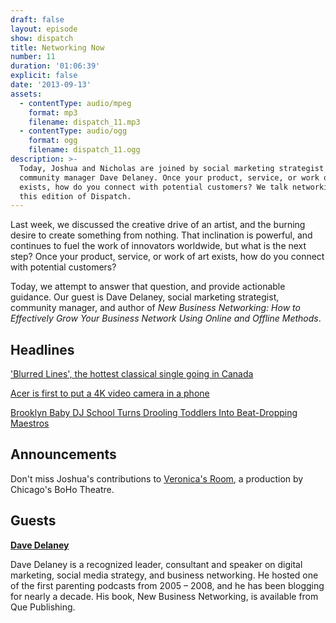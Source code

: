 ```yaml
---
draft: false
layout: episode
show: dispatch
title: Networking Now
number: 11
duration: '01:06:39'
explicit: false
date: '2013-09-13'
assets:
  - contentType: audio/mpeg
    format: mp3
    filename: dispatch_11.mp3
  - contentType: audio/ogg
    format: ogg
    filename: dispatch_11.ogg
description: >-
  Today, Joshua and Nicholas are joined by social marketing strategist and
  community manager Dave Delaney. Once your product, service, or work of art
  exists, how do you connect with potential customers? We talk networking, on
  this edition of Dispatch.
---
```

Last week, we discussed the creative drive of an artist, and the burning desire to create something from nothing. That inclination is powerful, and continues to fuel the work of innovators worldwide, but what is the next step? Once your product, service, or work of art exists, how do you connect with potential customers?

Today, we attempt to answer that question, and provide actionable guidance. Our guest is Dave Delaney, social marketing strategist, community manager, and author of _New Business Networking: How to Effectively Grow Your Business Network Using Online and Offline Methods_.

## Headlines

['Blurred Lines', the hottest classical single going in Canada](http://www.thestar.com/business/2013/08/28/blurred_lines_the_hottest_classical_single_going_in_canada.html)

[Acer is first to put a 4K video camera in a phone](http://www.theverge.com/2013/9/2/4685246/acer-4k-smartphone-camera-liquid-s2)

[Brooklyn Baby DJ School Turns Drooling Toddlers Into Beat-Dropping Maestros](http://gothamist.com/2013/09/09/baby_dj.php)

## Announcements

Don't miss Joshua's contributions to [Veronica's Room](http://sidedown.com/veronicasroom), a production by Chicago's BoHo Theatre.

## Guests

**[Dave Delaney](http://daveadelaney.com)**

Dave Delaney is a recognized leader, consultant and speaker on digital marketing, social media strategy, and business networking. He hosted one of the first parenting podcasts from 2005 – 2008, and he has been blogging for nearly a decade. His book, New Business Networking, is available from Que Publishing.